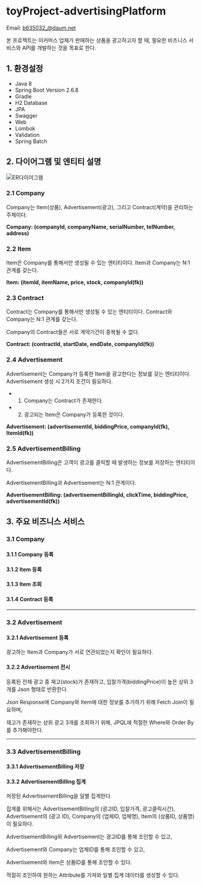 # toyProject-advertisingPlatform

Email: b635032_@daum.net

본 프로젝트는 이커머스 업체가 판매하는 상품을 광고하고자 할 때, 필요한 비즈니스 서비스와  API를 개발하는 것을 목표로 한다.

## 1. 환경설정
+ Java 8
+ Spring Boot Version 2.6.8
+ Gradle
+ H2 Database
+ JPA
+ Swagger
+ Web
+ Lombok
+ Validation
+ Spring Batch


## 2. 다이어그램 및 엔티티 설명

![ER다이어그램](https://user-images.githubusercontent.com/62477958/174471125-101f7a93-6b06-409d-af4e-be1e4906e662.png)

### 2.1 Company

Company는 Item(상품), Advertisement(광고), 그리고 Contract(계약)을 관리하는 주체이다.

**Company: (companyId, companyName, serialNumber, telNumber, address)**


### 2.2 Item

Item은 Company를 통해서만 생성될 수 있는 엔티티이다. Item과 Company는 N:1 관계를 갖는다.

**Item: (itemId, itemName, price, stock, companyId(fk))**

### 2.3 Contract

Contract는 Company를 통해서만 생성될 수 있는 엔티티이다. Contract와 Company는 N:1 관계를 갖는다.

Company의 Contract들은 서로 계약기간이 중복될 수 없다.

**Contract: (contractId, startDate, endDate, companyId(fk))**

### 2.4 Advertisement

Advertisement는 Company가 등록한 Item을 광고한다는 정보를 갖는 엔티티이다. Advertisement 생성 시 2가지 조건이 필요하다.

+ 1. Company는 Contract가 존재한다.
+ 2. 광고되는 Item은 Company가 등록한 것이다.

**Advertisement: (advertisementId, biddingPrice, companyId(fk), ItemId(fk))**

### 2.5 AdvertisementBilling

AdvertisementBilling은 고객이 광고를 클릭할 때 발생하는 정보를 저장하는 엔티티이다. 

AdvertisementBilling과 Advertisement는 N:1 관계이다.

**AdvertisementBilling: (advertisementBillingId, clickTime, biddingPrice, advertisementId(fk))**

## 3. 주요 비즈니스 서비스

### 3.1 Company

#### 3.1.1 Company 등록

#### 3.1.2 Item 등록

#### 3.1.3 Item 조회

#### 3.1.4 Contract 등록

***

### 3.2 Advertisement

#### 3.2.1 Advertisement 등록

광고하는 Item과 Company가 서로 연관되었는지 확인이 필요하다.

#### 3.2.2 Advertisement 전시

등록된 전체 광고 중 재고(stock)가 존재하고, 입찰가격(biddingPrice)이 높은 상위 3개를 Json 형태로 반환한다.

Json Response에 Company와 Item에 대한 정보를 추가하기 위해 Fetch Join이 필요하며,

재고가 존재하는 상위 광고 3개를 조회하기 위해, JPQL에 적절한 Where와 Order By를 추가해야한다. 

***

### 3.3 AdvertisementBilling

#### 3.3.1 AdvertisementBilling 저장

#### 3.3.2 AdvertisementBilling 집계

저장된 AdvertisementBilling을 일별 집계한다.

집계를 위해서는 AdvertisementBilling의 (광고ID, 입찰가격, 광고클릭시간), Advertisement의 (광고 ID), Company의 (업체ID, 업체명), Item의 (상품ID, 상품명)이 필요하다.

AdvertisementBilling와 Advertisement는 광고ID를 통해 조인할 수 있고,

Advertisement와 Company는 업체ID를 통해 조인할 수 있고,

Advertisement와 Item은 상품ID를 통해 조인할 수 있다.

적절히 조인하여 원하는 Attribute를 가져와 일별 집계 데이터를 생성할 수 있다.





